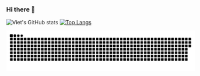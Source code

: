 ### Hi there 👋

![Viet's GitHub stats](https://github-readme-stats.vercel.app/api?username=hoangvietdo&show_icons=true&bg_color=1e1e2e&text_color=cdd6f4&icon_color=cba6f7&title_color=94e2d5)
[![Top Langs](https://github-readme-stats.vercel.app/api/top-langs/?username=hoangvietdo&langs_count=8&layout=compact&bg_color=1e1e2e&text_color=cdd6f4&icon_color=cba6f7&title_color=94e2d5)](https://github.com/anuraghazra/github-readme-stats)

![github contribution grid snake animation](https://raw.githubusercontent.com/hoangvietdo/hoangvietdo/output/github-contribution-grid-snake-dark.svg)

<!--
[![Viet's GitHub stats](https://github-readme-stats.vercel.app/api?username=hoangvietdo&count_private=true&show_icons=true&theme=dracula)](https://github.com/anuraghazra/github-readme-stats)
-->
<!--
[![Viet's Top Langs](https://github-readme-stats.vercel.app/api/top-langs/?username=hoangvietdo&layout=compact&langs_count=8&theme=dracula)](https://github.com/anuraghazra/github-readme-stats)
**hoangvietdo/hoangvietdo** is a ✨ _special_ ✨ repository because its `README.md` (this file) appears on your GitHub profile.

Here are some ideas to get you started:

- 🔭 I’m currently working on ...
- 🌱 I’m currently learning ...
- 👯 I’m looking to collaborate on ...
- 🤔 I’m looking for help with ...
- 💬 Ask me about ...
- 📫 How to reach me: ...
- 😄 Pronouns: ...
- ⚡ Fun fact: ...
-->

